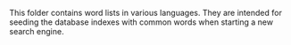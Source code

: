 This folder contains word lists in various languages. They are intended for seeding the database indexes with common words when starting a new search engine.
